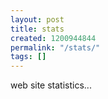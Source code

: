 ```yaml
---
layout: post
title: stats
created: 1200944844
permalink: "/stats/"
tags: []
---
```

web site statistics...

